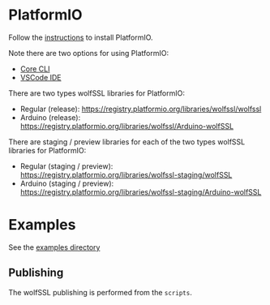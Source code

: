 # PlatformIO

Follow the [instructions](https://docs.platformio.org/en/latest/core/installation/methods/index.html) to install PlatformIO.

Note there are two options for using PlatformIO:

- [Core CLI](https://docs.platformio.org/en/latest/core/index.html)
- [VSCode IDE](https://docs.platformio.org/en/latest/integration/ide/vscode.html#ide-vscode)

There are two types wolfSSL libraries for PlatformIO:

- Regular (release): https://registry.platformio.org/libraries/wolfssl/wolfssl
- Arduino (release): https://registry.platformio.org/libraries/wolfssl/Arduino-wolfSSL

There are staging / preview libraries for each of the two types wolfSSL libraries for PlatformIO:

- Regular (staging / preview): https://registry.platformio.org/libraries/wolfssl-staging/wolfSSL
- Arduino (staging / preview): https://registry.platformio.org/libraries/wolfssl-staging/Arduino-wolfSSL

# Examples

See the [examples directory](./examples/)

## Publishing

The wolfSSL publishing is performed from the `scripts`.
